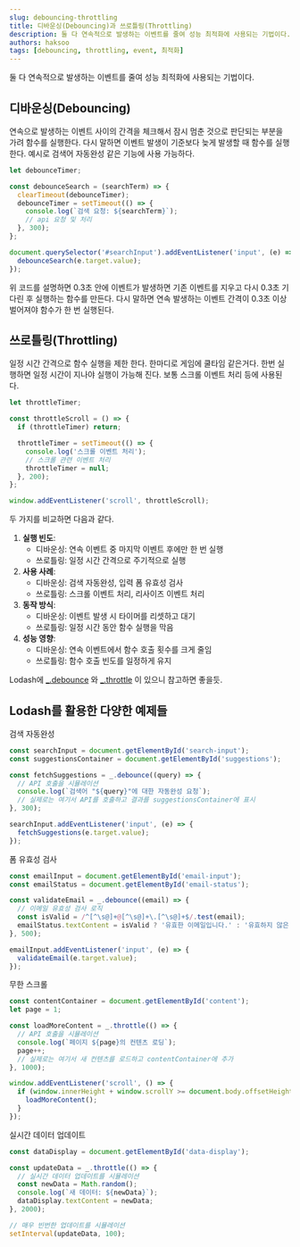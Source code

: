 ```yaml
---
slug: debouncing-throttling
title: 디바운싱(Debouncing)과 쓰로틀링(Throttling)
description: 둘 다 연속적으로 발생하는 이벤트를 줄여 성능 최적화에 사용되는 기법이다.
authors: haksoo
tags: [debouncing, throttling, event, 최적화]
---
```


둘 다 연속적으로 발생하는 이벤트를 줄여 성능 최적화에 사용되는 기법이다.

## 디바운싱(Debouncing)

연속으로 발생하는 이벤트 사이의 간격을 체크해서 잠시 멈춘 것으로 판단되는 부분을 가려 함수를 실행한다. 다시 말하면 이벤트 발생이 기준보다 늦게 발생할 때 함수를 실행한다. 예시로 검색어 자동완성 같은 기능에 사용 가능하다.

<!-- truncate -->

```jsx
let debounceTimer;

const debounceSearch = (searchTerm) => {
  clearTimeout(debounceTimer);
  debounceTimer = setTimeout(() => {
    console.log(`검색 요청: ${searchTerm}`);
    // api 요청 및 처리
  }, 300);
};

document.querySelector('#searchInput').addEventListener('input', (e) => {
  debounceSearch(e.target.value);
});
```

위 코드를 설명하면 0.3초 안에 이벤트가 발생하면 기존 이벤트를 지우고 다시 0.3초 기다린 후 실행하는 함수를 만든다. 다시 말하면 연속 발생하는 이벤트 간격이 0.3초 이상 벌어져야 함수가 한 번 실행된다.

## 쓰로틀링(Throttling)

일정 시간 간격으로 함수 실행을 제한 한다. 한마디로 게임에 쿨타임 같은거다. 한번 실행하면 일정 시간이 지나야 실행이 가능해 진다. 보통 스크롤 이벤트 처리 등에 사용된다.

```jsx
let throttleTimer;

const throttleScroll = () => {
  if (throttleTimer) return;

  throttleTimer = setTimeout(() => {
    console.log('스크롤 이벤트 처리');
    // 스크롤 관련 이벤트 처리
    throttleTimer = null;
  }, 200);
};

window.addEventListener('scroll', throttleScroll);
```

두 가지를 비교하면 다음과 같다.

1. **실행 빈도**:
   - 디바운싱: 연속 이벤트 중 마지막 이벤트 후에만 한 번 실행
   - 쓰로틀링: 일정 시간 간격으로 주기적으로 실행
2. **사용 사례**:
   - 디바운싱: 검색 자동완성, 입력 폼 유효성 검사
   - 쓰로틀링: 스크롤 이벤트 처리, 리사이즈 이벤트 처리
3. **동작 방식**:
   - 디바운싱: 이벤트 발생 시 타이머를 리셋하고 대기
   - 쓰로틀링: 일정 시간 동안 함수 실행을 막음
4. **성능 영향**:
   - 디바운싱: 연속 이벤트에서 함수 호출 횟수를 크게 줄임
   - 쓰로틀링: 함수 호출 빈도를 일정하게 유지

Lodash에 [\_.debounce](https://lodash.com/docs/4.17.15#debounce) 와 [\_.throttle](https://lodash.com/docs/4.17.15#throttle) 이 있으니 참고하면 좋을듯.

## Lodash를 활용한 다양한 예제들

검색 자동완성

```jsx
const searchInput = document.getElementById('search-input');
const suggestionsContainer = document.getElementById('suggestions');

const fetchSuggestions = _.debounce((query) => {
  // API 호출을 시뮬레이션
  console.log(`검색어 "${query}"에 대한 자동완성 요청`);
  // 실제로는 여기서 API를 호출하고 결과를 suggestionsContainer에 표시
}, 300);

searchInput.addEventListener('input', (e) => {
  fetchSuggestions(e.target.value);
});
```

폼 유효성 검사

```jsx
const emailInput = document.getElementById('email-input');
const emailStatus = document.getElementById('email-status');

const validateEmail = _.debounce((email) => {
  // 이메일 유효성 검사 로직
  const isValid = /^[^\s@]+@[^\s@]+\.[^\s@]+$/.test(email);
  emailStatus.textContent = isValid ? '유효한 이메일입니다.' : '유효하지 않은 이메일입니다.';
}, 500);

emailInput.addEventListener('input', (e) => {
  validateEmail(e.target.value);
});
```

무한 스크롤

```jsx
const contentContainer = document.getElementById('content');
let page = 1;

const loadMoreContent = _.throttle(() => {
  // API 호출을 시뮬레이션
  console.log(`페이지 ${page}의 컨텐츠 로딩`);
  page++;
  // 실제로는 여기서 새 컨텐츠를 로드하고 contentContainer에 추가
}, 1000);

window.addEventListener('scroll', () => {
  if (window.innerHeight + window.scrollY >= document.body.offsetHeight - 200) {
    loadMoreContent();
  }
});
```

실시간 데이터 업데이트

```jsx
const dataDisplay = document.getElementById('data-display');

const updateData = _.throttle(() => {
  // 실시간 데이터 업데이트를 시뮬레이션
  const newData = Math.random();
  console.log(`새 데이터: ${newData}`);
  dataDisplay.textContent = newData;
}, 2000);

// 매우 빈번한 업데이트를 시뮬레이션
setInterval(updateData, 100);
```

